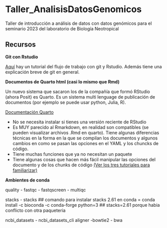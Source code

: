 # Taller_AnalisisDatosGenomicos
Taller de introducción a análisis de datos con datos genómicos para el seminario 2023 del laboratorio de Biología Neotropical


## Recursos

**Git con Rstudio**

[Aquí](http://destio.us.es/calvo/asignaturas/ge_esco/tutorialusargitgithubrstudio/UsarGitGithubconRStudio.html) hay un tutorial del flujo de trabajo con git y Rstudio. Además tiene una explicación breve de git en general. 

**Documentos de Quarto html (casi lo mismo que Rmd)**

Un nuevo sistema que sacaron los de la compañía que formó RStudio (ahora Posit) es Quarto. Es un sistema multi lenguage de publicación de documentos (por ejemplo se puede usar python, Julia, R).

[Documentación Quarto](https://quarto.org/docs/guide/)

- No se necesita instalar si tienes una versión reciente de RStudio
- Es MUY parecido al Rmarkdown, en realidad son compatibles (se pueden visualizar archivos .Rmd en quarto). Tiene algunas diferencias técnicas en la forma en la que se compilan los documentos y algunos cambios en como se pasan las opciones en el YAML y los chuncks de código. 
- Tiene muchas funciones que ya no necesitan un paquete
- Tiene algunas cosas que hacen más fácil manipular las opciones del documento y de los chunks de código [(Ver los tres tutoriales para familiarizar)](https://quarto.org/docs/get-started/hello/rstudio.html)


**Ambientes de conda**

quality
    - fastqc
    - fastqscreen
    - multiqc

stacks
    - stacks
    ## comando para instalar stacks 2.61 en conda = conda install -c bioconda -c conda-forge python=3 
    ## stacks=2.61 porque habia conflicto con otra paqueteria

ncbi_datasets
    - ncbi_datasets_cli
aligner
    -bowtie2
    - bwa